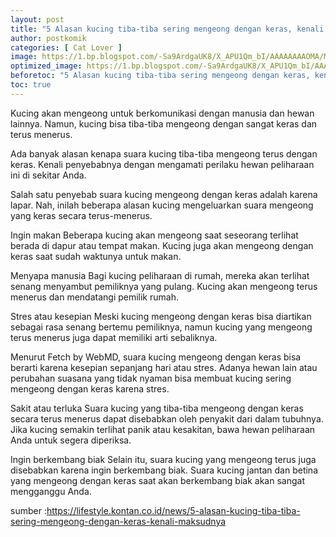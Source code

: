 ```yaml
---
layout: post
title: "5 Alasan kucing tiba-tiba sering mengeong dengan keras, kenali maksudnya"
author: postkomik
categories: [ Cat Lover ]
image: https://1.bp.blogspot.com/-Sa9ArdgaUK8/X_APU1Qm_bI/AAAAAAAAOMA/MLROrBEk7vsxlFrLfgL97ryVs-A9LKcFQCLcBGAsYHQ/w320-h195/kucing.jpg
optimized_image: https://1.bp.blogspot.com/-Sa9ArdgaUK8/X_APU1Qm_bI/AAAAAAAAOMA/MLROrBEk7vsxlFrLfgL97ryVs-A9LKcFQCLcBGAsYHQ/w320-h195/kucing.jpg
beforetoc: "5 Alasan kucing tiba-tiba sering mengeong dengan keras, kenali maksudnya"
toc: true
---
```


Kucing akan mengeong untuk berkomunikasi dengan manusia dan hewan lainnya. Namun, kucing bisa tiba-tiba mengeong dengan sangat keras dan terus menerus. 

Ada banyak alasan kenapa suara kucing tiba-tiba mengeong terus dengan keras. Kenali penyebabnya dengan mengamati perilaku hewan peliharaan ini di sekitar Anda.

Salah satu penyebab suara kucing mengeong dengan keras adalah karena lapar. Nah, inilah beberapa alasan kucing mengeluarkan suara mengeong yang keras secara terus-menerus. 

Ingin makan
Beberapa kucing akan mengeong saat seseorang terlihat berada di dapur atau tempat makan. Kucing juga akan mengeong dengan keras saat sudah waktunya untuk makan. 

Menyapa manusia
Bagi kucing peliharaan di rumah, mereka akan terlihat senang menyambut pemiliknya yang pulang. Kucing akan mengeong terus menerus dan mendatangi pemilik rumah. 

Stres atau kesepian
Meski kucing mengeong dengan keras bisa diartikan sebagai rasa senang bertemu pemiliknya, namun kucing yang mengeong terus menerus juga dapat memiliki arti sebaliknya. 

Menurut Fetch by WebMD, suara kucing mengeong dengan keras bisa berarti karena kesepian sepanjang hari atau stres. Adanya hewan lain atau perubahan suasana yang tidak nyaman bisa membuat kucing sering mengeong dengan keras karena stres. 

Sakit atau terluka
Suara kucing yang tiba-tiba mengeong dengan keras secara terus menerus dapat disebabkan oleh penyakit dari dalam tubuhnya. Jika kucing semakin terlihat panik atau kesakitan, bawa hewan peliharaan Anda untuk segera diperiksa. 

Ingin berkembang biak
Selain itu, suara kucing yang mengeong terus juga disebabkan karena ingin berkembang biak. Suara kucing jantan dan betina yang mengeong dengan keras saat akan berkembang biak akan sangat mengganggu Anda. 

sumber :https://lifestyle.kontan.co.id/news/5-alasan-kucing-tiba-tiba-sering-mengeong-dengan-keras-kenali-maksudnya
